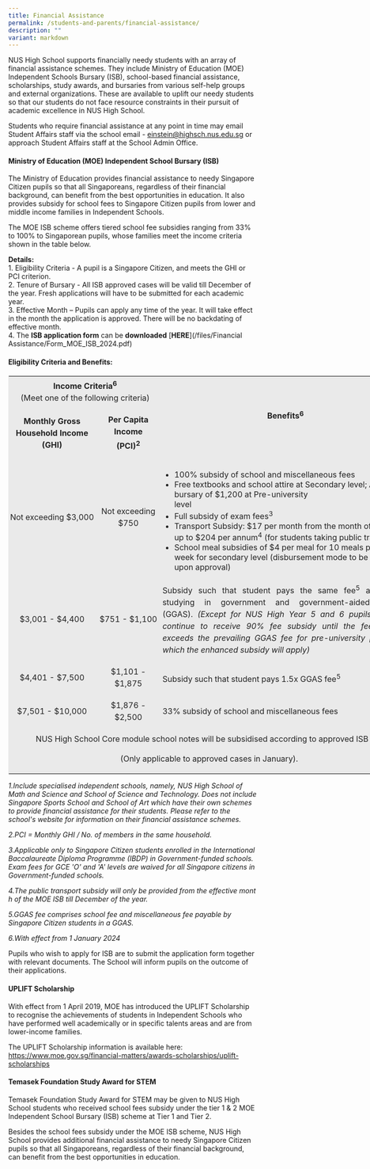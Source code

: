 ```yaml
---
title: Financial Assistance
permalink: /students-and-parents/financial-assistance/
description: ""
variant: markdown
---
```

NUS High School supports financially needy students with an array of financial assistance schemes. They include Ministry of Education (MOE) Independent Schools Bursary (ISB), school-based financial assistance, scholarships, study awards, and bursaries from various self-help groups and external organizations. These are available to uplift our needy students so that our students do not face resource constraints in their pursuit of academic excellence in NUS High School.

Students who require financial assistance at any point in time may email Student Affairs staff via the school email -&nbsp;[einstein@highsch.nus.edu.sg](mailto:einstein@highsch.nus.edu.sg)&nbsp;or approach Student Affairs staff at the School Admin Office.

#### **Ministry of Education (MOE) Independent School Bursary (ISB)**
The Ministry of Education provides financial assistance to needy Singapore Citizen pupils so that all Singaporeans, regardless of their financial background, can benefit from the best opportunities in education. It also provides subsidy for school fees to Singapore Citizen pupils from lower and middle income families in Independent Schools.

The MOE ISB scheme offers tiered school fee subsidies ranging from 33% to 100% to Singaporean pupils, whose families meet the income criteria shown in the table below.

**Details:**<br>
1\.  Eligibility Criteria - A pupil is a Singapore Citizen, and meets the GHI or PCI criterion.<br>
2\.  Tenure of Bursary - All ISB approved cases will be valid till December of the year.&nbsp;Fresh applications will have to be submitted for each academic year.<br>
3\.  Effective Month – Pupils can apply any time of the year. It will take effect in the month the application is approved. There will be no backdating of effective month.<br>
4\.  The&nbsp;**ISB application form**&nbsp;can be&nbsp;**downloaded**&nbsp;[**HERE**](/files/Financial Assistance/Form_MOE_ISB_2024.pdf)

#### **Eligibility Criteria and Benefits:**

<table class="iveo_table ives_tab_1" width="648" style="margin: 0px; outline: 0px; padding: 0px; border: 1px solid rgb(234, 234, 234); width: 812.833px;"><tbody class="" style="margin: 0px; outline: 0px; padding: 0px;"><tr class="" style="margin: 0px; outline: 0px; padding: 0px;"><td width="255" colspan="2" class="" style="margin: 0px; outline: 0px; padding: 2px; text-align: center; background-color: rgb(234, 234, 234); color: rgb(34, 34, 34); width: 305px;"><p class="" align="center" style="margin: 0px 0px 1em; outline: 0px; padding: 0px; line-height: 24px;"><span class="" style="margin: 0px; outline: 0px; padding: 0px;"><span class="" style="margin: 0px; outline: 0px; padding: 0px;"><b style="margin: 0px; outline: 0px; padding: 0px;">Income Criteria</b><sup class="" style="margin: 0px; outline: 0px; padding: 0px;"><b style="margin: 0px; outline: 0px; padding: 0px;">6</b><b style="margin: 0px; outline: 0px; padding: 0px;"><br style="margin: 0px; outline: 0px; padding: 0px;"></b></sup></span></span>(Meet one of the following criteria)</p></td><td width="393" rowspan="2" class="" style="margin: 0px; outline: 0px; padding: 2px; text-align: center; background-color: rgb(234, 234, 234); color: rgb(34, 34, 34); width: 507px;"><p class="" align="center" style="margin: 0px 0px 1em; outline: 0px; padding: 0px; line-height: 24px;"><b class="" style="margin: 0px; outline: 0px; padding: 0px;">Benefits</b><b class="" style="margin: 0px; outline: 0px; padding: 0px;"><sup class="" style="margin: 0px; outline: 0px; padding: 0px;"><span class="" style="margin: 0px; outline: 0px; padding: 0px;">6</span></sup></b><b class="" style="margin: 0px; outline: 0px; padding: 0px;"><span class="" style="margin: 0px; outline: 0px; padding: 0px;"></span></b></p></td></tr><tr class="" style="margin: 0px; outline: 0px; padding: 0px;"><td width="126" class="" style="margin: 0px; outline: 0px; padding: 2px; text-align: center; background-color: rgb(234, 234, 234); color: rgb(34, 34, 34);"><p class="" align="center" style="margin: 0px 0px 1em; outline: 0px; padding: 0px; line-height: 24px;"><b class="" style="margin: 0px; outline: 0px; padding: 0px;">Monthly Gross Household Income (GHI)</b></p></td><td width="129" class="" style="margin: 0px; outline: 0px; padding: 2px; text-align: center; background-color: rgb(234, 234, 234); color: rgb(34, 34, 34);"><p class="" align="center" style="margin: 0px 0px 1em; outline: 0px; padding: 0px; line-height: 24px;"><b class="" style="margin: 0px; outline: 0px; padding: 0px;">Per Capita Income<br style="margin: 0px; outline: 0px; padding: 0px;"></b><b class="" style="margin: 0px; outline: 0px; padding: 0px;"><span class="" style="margin: 0px; outline: 0px; padding: 0px;">(PCI)<sup class="" style="margin: 0px; outline: 0px; padding: 0px;">2</sup></span></b></p></td></tr><tr class="" style="margin: 0px; outline: 0px; padding: 0px;"><td width="126" nowrap="" class="" style="margin: 0px; outline: 0px; padding: 2px; text-align: center; background-color: rgb(234, 234, 234); color: rgb(34, 34, 34);"><p class="" align="center" style="margin: 0px 0px 1em; outline: 0px; padding: 0px; line-height: 24px;"><span class="" style="margin: 0px; outline: 0px; padding: 0px;">Not exceeding $3,000</span><span class="" style="margin: 0px; outline: 0px; padding: 0px;"></span></p></td><td width="129" class="" style="margin: 0px; outline: 0px; padding: 2px; text-align: center; background-color: rgb(234, 234, 234); color: rgb(34, 34, 34);"><p class="" align="center" style="margin: 0px 0px 1em; outline: 0px; padding: 0px; line-height: 24px;"><span class="" style="margin: 0px; outline: 0px; padding: 0px;">Not exceeding $750</span></p></td><td width="393" class="" style="margin: 0px; outline: 0px; padding: 2px; text-align: center; background-color: rgb(234, 234, 234); color: rgb(34, 34, 34);"><p class="" style="margin: 0px 0px 1em; outline: 0px; padding: 0px; line-height: 24px; text-align: justify;"></p><ul style="margin: 0px 0px 0.5em 1.5em; outline: 0px; padding: 0px;"><li style="margin: 0px; outline: 0px; padding: 0px; text-align: left;"><span class="" style="margin: 0px; outline: 0px; padding: 0px;">100% subsidy of school and miscellaneous fees</span></li><li style="margin: 0px; outline: 0px; padding: 0px; text-align: left;"><span class="" style="margin: 0px; outline: 0px; padding: 0px;">Free textbooks and school attire at Secondary level; Annual bursary of $1,200 at Pre-university level&nbsp;&nbsp;&nbsp;&nbsp;&nbsp;&nbsp;&nbsp;&nbsp;&nbsp;&nbsp;&nbsp;&nbsp;&nbsp;&nbsp;&nbsp;&nbsp;&nbsp;&nbsp;&nbsp;&nbsp;&nbsp;&nbsp;&nbsp;&nbsp;&nbsp;&nbsp;&nbsp;&nbsp;&nbsp;&nbsp;&nbsp;&nbsp;&nbsp;&nbsp;&nbsp;&nbsp;&nbsp;&nbsp;&nbsp;</span></li><li style="margin: 0px; outline: 0px; padding: 0px; text-align: left;"><span class="" style="margin: 0px; outline: 0px; padding: 0px;">Full subsidy of exam fees<sup class="" style="margin: 0px; outline: 0px; padding: 0px;">3</sup></span></li><li style="margin: 0px; outline: 0px; padding: 0px; text-align: left;"><span class="" style="margin: 0px; outline: 0px; padding: 0px;">Transport Subsidy: $17 per month from the month of approval, up to $204 per annum<sup class="" style="margin: 0px; outline: 0px; padding: 0px;">4</sup>&nbsp;(for students taking public transport)</span></li><li style="margin: 0px; outline: 0px; padding: 0px; text-align: left;"><span class="" style="margin: 0px; outline: 0px; padding: 0px;">School meal subsidies of $4 per meal for 10 meals per school week for secondary level&nbsp;</span><span class="" style="margin: 0px; outline: 0px; padding: 0px;">(disbursement mode to be informed upon approval)</span></li></ul><p style="margin: 0px 0px 1em; outline: 0px; padding: 0px; line-height: 24px;"></p></td></tr><tr class="" style="margin: 0px; outline: 0px; padding: 0px;"><td width="126" nowrap="" class="" style="margin: 0px; outline: 0px; padding: 2px; text-align: center; background-color: rgb(234, 234, 234); color: rgb(34, 34, 34);"><p class="" align="center" style="margin: 0px 0px 1em; outline: 0px; padding: 0px; line-height: 24px;"><span class="" style="margin: 0px; outline: 0px; padding: 0px;">$3,001 - $4,400</span></p></td><td width="129" nowrap="" class="" style="margin: 0px; outline: 0px; padding: 2px; text-align: center; background-color: rgb(234, 234, 234); color: rgb(34, 34, 34);"><p class="" align="center" style="margin: 0px 0px 1em; outline: 0px; padding: 0px; line-height: 24px;"><span class="" style="margin: 0px; outline: 0px; padding: 0px;">$751 - $1,100</span></p></td><td width="393" class="" style="margin: 0px; outline: 0px; padding: 2px; text-align: center; background-color: rgb(234, 234, 234); color: rgb(34, 34, 34);"><p class="" style="margin: 0px 0px 1em; outline: 0px; padding: 0px; line-height: 24px; text-align: justify;"><span class="" style="margin: 0px; outline: 0px; padding: 0px;">Subsidy such that student pays the same fee<sup class="" style="margin: 0px; outline: 0px; padding: 0px;">5</sup>&nbsp;as student studying in government and government-aided schools (GGAS).&nbsp;</span><i class="" style="margin: 0px; outline: 0px; padding: 0px;">(Except for NUS High Year 5 and 6 pupils who will continue to receive 90% fee subsidy until the fee payable exceeds the prevailing GGAS fee for pre-university pupils, for which the enhanced subsidy will apply)</i><span class="" style="margin: 0px; outline: 0px; padding: 0px;"></span></p></td></tr><tr class="" style="margin: 0px; outline: 0px; padding: 0px;"><td width="126" nowrap="" class="" style="margin: 0px; outline: 0px; padding: 2px; text-align: center; background-color: rgb(234, 234, 234); color: rgb(34, 34, 34);"><p class="" align="center" style="margin: 0px 0px 1em; outline: 0px; padding: 0px; line-height: 24px;"><span class="" style="margin: 0px; outline: 0px; padding: 0px;">$4,401 - $7,500</span><span class="" style="margin: 0px; outline: 0px; padding: 0px;"></span></p></td><td width="129" class="" style="margin: 0px; outline: 0px; padding: 2px; text-align: center; background-color: rgb(234, 234, 234); color: rgb(34, 34, 34);"><p class="" align="center" style="margin: 0px 0px 1em; outline: 0px; padding: 0px; line-height: 24px;"><span class="" style="margin: 0px; outline: 0px; padding: 0px;">$1,101 - $1,875</span><span class="" style="margin: 0px; outline: 0px; padding: 0px;"></span></p></td><td width="393" class="" style="margin: 0px; outline: 0px; padding: 2px; text-align: center; background-color: rgb(234, 234, 234); color: rgb(34, 34, 34);"><p class="" style="margin: 0px 0px 1em; outline: 0px; padding: 0px; line-height: 24px; text-align: justify;"><span class="" style="margin: 0px; outline: 0px; padding: 0px;">Subsidy such that student pays 1.5x GGAS fee<sup class="" style="margin: 0px; outline: 0px; padding: 0px;">5</sup></span><span class="" style="margin: 0px; outline: 0px; padding: 0px;"></span></p></td></tr><tr class="" style="margin: 0px; outline: 0px; padding: 0px;"><td width="126" nowrap="" class="" style="margin: 0px; outline: 0px; padding: 2px; text-align: center; background-color: rgb(234, 234, 234); color: rgb(34, 34, 34);"><p class="" align="center" style="margin: 0px 0px 1em; outline: 0px; padding: 0px; line-height: 24px;"><span class="" style="margin: 0px; outline: 0px; padding: 0px;">$7,501 - $10,000</span><span class="" style="margin: 0px; outline: 0px; padding: 0px;"></span></p></td><td width="129" class="" style="margin: 0px; outline: 0px; padding: 2px; text-align: center; background-color: rgb(234, 234, 234); color: rgb(34, 34, 34);"><p class="" align="center" style="margin: 0px 0px 1em; outline: 0px; padding: 0px; line-height: 24px;"><span class="" style="margin: 0px; outline: 0px; padding: 0px;">$1,876 - $2,500</span><span class="" style="margin: 0px; outline: 0px; padding: 0px;"></span></p></td><td width="393" class="" style="margin: 0px; outline: 0px; padding: 2px; text-align: center; background-color: rgb(234, 234, 234); color: rgb(34, 34, 34);"><p class="" style="margin: 0px 0px 1em; outline: 0px; padding: 0px; line-height: 24px; text-align: justify;"><span class="" style="margin: 0px; outline: 0px; padding: 0px;">33% subsidy of school and miscellaneous fees</span></p></td></tr><tr class="" style="margin: 0px; outline: 0px; padding: 0px;"><td width="648" colspan="3" class="" style="margin: 0px; outline: 0px; padding: 2px; text-align: center; background-color: rgb(234, 234, 234); color: rgb(34, 34, 34);"><p class="" style="margin: 0px 0px 1em; outline: 0px; padding: 0px; line-height: 24px;"><span class="" style="margin: 0px; outline: 0px; padding: 0px;">NUS High School Core module schoo</span>l notes will be subsidised according to approved ISB tier</p><p class="" style="margin: 0px 0px 1em; outline: 0px; padding: 0px; line-height: 24px;"><span class="" style="margin: 0px; outline: 0px; padding: 0px;">(Only applicable to approved cases in January).</span></p></td></tr></tbody></table>

_1.Include&nbsp;specialised&nbsp;independent&nbsp;schools,&nbsp;namely,&nbsp;NUS&nbsp;High&nbsp;School of Math and Science and School of Science&nbsp;and Technology. Does not include Singapore Sports School and School of Art which have their own schemes to provide financial assistance for their students. Please refer to the school's website for information on their financial assistance schemes._

_2.PCI&nbsp;\=&nbsp;Monthly&nbsp;GHI&nbsp;/&nbsp;No.&nbsp;of&nbsp;members&nbsp;in&nbsp;the&nbsp;same&nbsp;household._

_3.Applicable&nbsp;only&nbsp;to&nbsp;Singapore&nbsp;Citizen&nbsp;students&nbsp;enrolled&nbsp;in&nbsp;the&nbsp;International&nbsp;Baccalaureate&nbsp;Diploma Programme&nbsp;(IBDP)&nbsp;in&nbsp;Government-funded schools. Exam fees for GCE 'O' and 'A' levels are waived for all Singapore citizens in Government-funded schools._

_4.The&nbsp;public&nbsp;transport&nbsp;subsidy&nbsp;will&nbsp;only&nbsp;be&nbsp;provided&nbsp;from&nbsp;the&nbsp;effective&nbsp;month&nbsp;of&nbsp;the&nbsp;MOE&nbsp;ISB&nbsp;till&nbsp;December&nbsp;of&nbsp;the&nbsp;year._

_5.GGAS&nbsp;fee&nbsp;comprises&nbsp;school&nbsp;fee and&nbsp;miscellaneous&nbsp;fee payable by Singapore&nbsp;Citizen&nbsp;students&nbsp;in&nbsp;a&nbsp;GGAS._

_6.With effect from 1 January 2024_

Pupils who wish to apply for ISB are to submit the application form together with relevant documents. The School will inform pupils on the outcome of their applications.

#### **UPLIFT Scholarship**
With effect from 1 April 2019, MOE has introduced the UPLIFT Scholarship to recognise the achievements of students in Independent Schools who have performed well academically or in specific talents areas and are from lower-income families.

The UPLIFT Scholarship information is available here: <br>
<a href="https://www.moe.gov.sg/financial-matters/awards-scholarships/uplift-scholarships">https://www.moe.gov.sg/financial-matters/awards-scholarships/uplift-scholarships</a>

#### **Temasek Foundation Study Award for STEM**
Temasek Foundation Study Award for STEM may be given to NUS High School students who received school fees subsidy under the tier 1 &amp; 2 MOE Independent School Bursary (ISB) scheme at Tier 1 and Tier 2.

Besides the school fees subsidy under the MOE ISB scheme, NUS High School provides additional financial assistance to needy Singapore Citizen pupils so that all Singaporeans, regardless of their financial background, can benefit from the best opportunities in education.